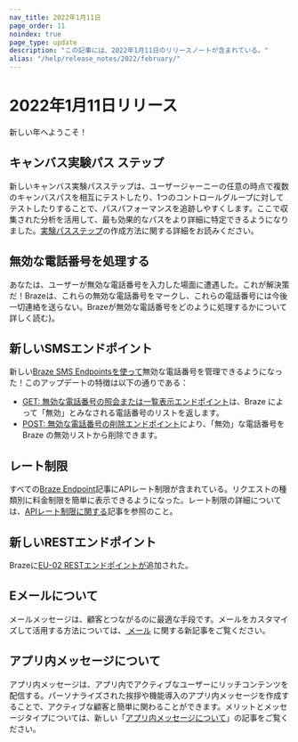 ```yaml
---
nav_title: 2022年1月11日
page_order: 11
noindex: true
page_type: update
description: "この記事には、2022年1月11日のリリースノートが含まれている。"
alias: "/help/release_notes/2022/february/"
---
```

# 2022年1月11日リリース

新しい年へようこそ！

## キャンバス実験パス ステップ
新しいキャンバス実験パスステップは、ユーザージャーニーの任意の時点で複数のキャンバスパスを相互にテストしたり、1つのコントロールグループに対してテストしたりすることで、パスパフォーマンスを追跡しやすくします。ここで収集された分析を活用して、最も効果的なパスをより詳細に特定できるようになりました。[実験パスステップ]({{site.baseurl}}/user_guide/engagement_tools/canvas/canvas_components/experiment_step/)の作成方法に関する詳細をお読みください。

## 無効な電話番号を処理する
あなたは、ユーザーが無効な電話番号を入力した場面に遭遇した。これが解決策だ！Brazeは、これらの無効な電話番号をマークし、これらの電話番号には今後一切連絡を送らない。Brazeが無効な電話番号をどのように処理するかについて詳しく読む[}]({{site.baseurl}}/user_guide/message_building_by_channel/sms/phone_numbers/user_phone_numbers/#handling-invalid-phone-numbers/)。

## 新しいSMSエンドポイント
新しい[Braze SMS Endpointsを使って]({{site.baseurl}}/api/endpoints/sms/)無効な電話番号を管理できるようになった！このアップデートの特徴は以下の通りである：
- [GET: 無効な電話番号の照会または一覧表示エンドポイント]({{site.baseurl}}/api/endpoints/sms/get_query_invalid_numbers/)は、Braze によって「無効」とみなされる電話番号のリストを返します。
- [POST: 無効な電話番号の削除エンドポイント]({{site.baseurl}}/api/endpoints/sms/post_remove_invalid_numbers/)により、「無効」な電話番号を Braze の無効リストから削除できます。

## レート制限
すべての[Braze Endpoint]({{site.baseurl}}/api/basics/#nav_top_endpoints)記事にAPIレート制限が含まれている。リクエストの種類別に料金制限を簡単に表示できるようになった。レート制限の詳細については、[APIレート制限に関する]({{site.baseurl}}/api/api_limits/)記事を参照のこと。

## 新しいRESTエンドポイント
Brazeに[EU-02 RESTエンドポイントが]({{site.baseurl}}/api/basics/#api-definitions)追加された。

## Eメールについて
メールメッセージは、顧客とつながるのに最適な手段です。メールをカスタマイズして活用する方法については、[ メール]({{site.baseurl}}/user_guide/message_building_by_channel/email/about/) に関する新記事をご覧ください。 

## アプリ内メッセージについて
アプリ内メッセージは、アプリ内でアクティブなユーザーにリッチコンテンツを配信する。パーソナライズされた挨拶や機能導入のアプリ内メッセージを作成することで、アクティブな顧客と簡単に関わることができます。メリットとメッセージタイプについては、新しい「[アプリ内メッセージについて]({{site.baseurl}}/user_guide/message_building_by_channel/in-app_messages/about/)」の記事をご覧ください。